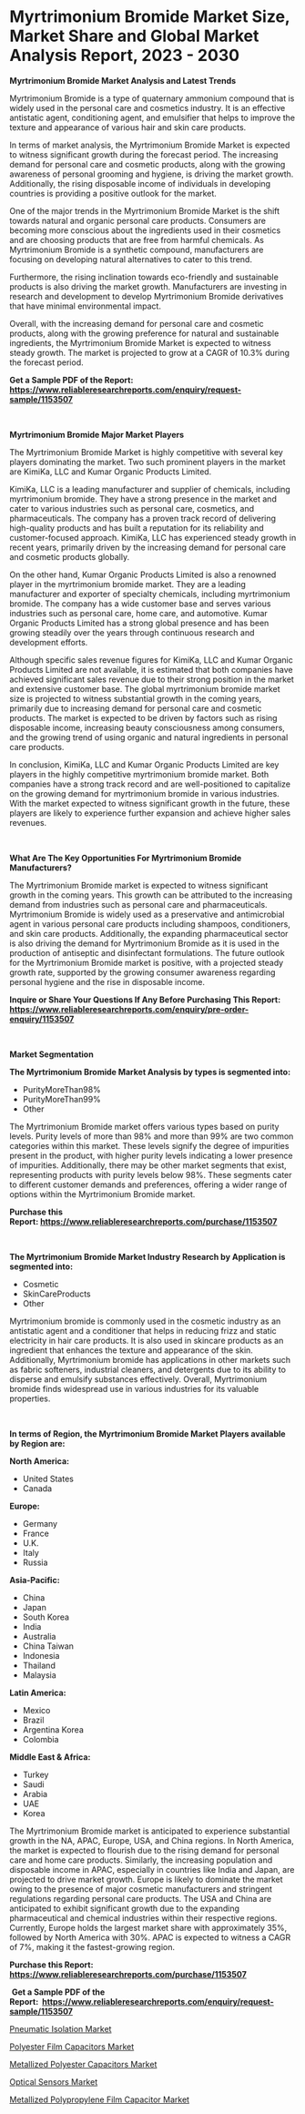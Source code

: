 <p><h1>Myrtrimonium Bromide Market Size, Market Share and Global Market Analysis Report, 2023 - 2030</h1></p><p><strong>Myrtrimonium Bromide Market Analysis and Latest Trends</strong></p>
<p><p>Myrtrimonium Bromide is a type of quaternary ammonium compound that is widely used in the personal care and cosmetics industry. It is an effective antistatic agent, conditioning agent, and emulsifier that helps to improve the texture and appearance of various hair and skin care products.</p><p>In terms of market analysis, the Myrtrimonium Bromide Market is expected to witness significant growth during the forecast period. The increasing demand for personal care and cosmetic products, along with the growing awareness of personal grooming and hygiene, is driving the market growth. Additionally, the rising disposable income of individuals in developing countries is providing a positive outlook for the market.</p><p>One of the major trends in the Myrtrimonium Bromide Market is the shift towards natural and organic personal care products. Consumers are becoming more conscious about the ingredients used in their cosmetics and are choosing products that are free from harmful chemicals. As Myrtrimonium Bromide is a synthetic compound, manufacturers are focusing on developing natural alternatives to cater to this trend.</p><p>Furthermore, the rising inclination towards eco-friendly and sustainable products is also driving the market growth. Manufacturers are investing in research and development to develop Myrtrimonium Bromide derivatives that have minimal environmental impact.</p><p>Overall, with the increasing demand for personal care and cosmetic products, along with the growing preference for natural and sustainable ingredients, the Myrtrimonium Bromide Market is expected to witness steady growth. The market is projected to grow at a CAGR of 10.3% during the forecast period.</p></p>
<p><strong>Get a Sample PDF of the Report:&nbsp; <a href="https://www.reliableresearchreports.com/enquiry/request-sample/1153507">https://www.reliableresearchreports.com/enquiry/request-sample/1153507</a></strong></p>
<p>&nbsp;</p>
<p><strong>Myrtrimonium Bromide Major Market Players</strong></p>
<p><p>The Myrtrimonium Bromide Market is highly competitive with several key players dominating the market. Two such prominent players in the market are KimiKa, LLC and Kumar Organic Products Limited.</p><p>KimiKa, LLC is a leading manufacturer and supplier of chemicals, including myrtrimonium bromide. They have a strong presence in the market and cater to various industries such as personal care, cosmetics, and pharmaceuticals. The company has a proven track record of delivering high-quality products and has built a reputation for its reliability and customer-focused approach. KimiKa, LLC has experienced steady growth in recent years, primarily driven by the increasing demand for personal care and cosmetic products globally.</p><p>On the other hand, Kumar Organic Products Limited is also a renowned player in the myrtrimonium bromide market. They are a leading manufacturer and exporter of specialty chemicals, including myrtrimonium bromide. The company has a wide customer base and serves various industries such as personal care, home care, and automotive. Kumar Organic Products Limited has a strong global presence and has been growing steadily over the years through continuous research and development efforts.</p><p>Although specific sales revenue figures for KimiKa, LLC and Kumar Organic Products Limited are not available, it is estimated that both companies have achieved significant sales revenue due to their strong position in the market and extensive customer base. The global myrtrimonium bromide market size is projected to witness substantial growth in the coming years, primarily due to increasing demand for personal care and cosmetic products. The market is expected to be driven by factors such as rising disposable income, increasing beauty consciousness among consumers, and the growing trend of using organic and natural ingredients in personal care products.</p><p>In conclusion, KimiKa, LLC and Kumar Organic Products Limited are key players in the highly competitive myrtrimonium bromide market. Both companies have a strong track record and are well-positioned to capitalize on the growing demand for myrtrimonium bromide in various industries. With the market expected to witness significant growth in the future, these players are likely to experience further expansion and achieve higher sales revenues.</p></p>
<p>&nbsp;</p>
<p><strong>What Are The Key Opportunities For Myrtrimonium Bromide Manufacturers?</strong></p>
<p><p>The Myrtrimonium Bromide market is expected to witness significant growth in the coming years. This growth can be attributed to the increasing demand from industries such as personal care and pharmaceuticals. Myrtrimonium Bromide is widely used as a preservative and antimicrobial agent in various personal care products including shampoos, conditioners, and skin care products. Additionally, the expanding pharmaceutical sector is also driving the demand for Myrtrimonium Bromide as it is used in the production of antiseptic and disinfectant formulations. The future outlook for the Myrtrimonium Bromide market is positive, with a projected steady growth rate, supported by the growing consumer awareness regarding personal hygiene and the rise in disposable income.</p></p>
<p><strong>Inquire or Share Your Questions If Any Before Purchasing This Report: <a href="https://www.reliableresearchreports.com/enquiry/pre-order-enquiry/1153507">https://www.reliableresearchreports.com/enquiry/pre-order-enquiry/1153507</a></strong></p>
<p>&nbsp;</p>
<p><strong>Market Segmentation</strong></p>
<p><strong>The Myrtrimonium Bromide Market Analysis by types is segmented into:</strong></p>
<p><ul><li>PurityMoreThan98%</li><li>PurityMoreThan99%</li><li>Other</li></ul></p>
<p><p>The Myrtrimonium Bromide market offers various types based on purity levels. Purity levels of more than 98% and more than 99% are two common categories within this market. These levels signify the degree of impurities present in the product, with higher purity levels indicating a lower presence of impurities. Additionally, there may be other market segments that exist, representing products with purity levels below 98%. These segments cater to different customer demands and preferences, offering a wider range of options within the Myrtrimonium Bromide market.</p></p>
<p><strong>Purchase this Report:&nbsp;<a href="https://www.reliableresearchreports.com/purchase/1153507">https://www.reliableresearchreports.com/purchase/1153507</a></strong></p>
<p>&nbsp;</p>
<p><strong>The Myrtrimonium Bromide Market Industry Research by Application is segmented into:</strong></p>
<p><ul><li>Cosmetic</li><li>SkinCareProducts</li><li>Other</li></ul></p>
<p><p>Myrtrimonium bromide is commonly used in the cosmetic industry as an antistatic agent and a conditioner that helps in reducing frizz and static electricity in hair care products. It is also used in skincare products as an ingredient that enhances the texture and appearance of the skin. Additionally, Myrtrimonium bromide has applications in other markets such as fabric softeners, industrial cleaners, and detergents due to its ability to disperse and emulsify substances effectively. Overall, Myrtrimonium bromide finds widespread use in various industries for its valuable properties.</p></p>
<p>&nbsp;</p>
<p><strong>In terms of Region, the Myrtrimonium Bromide Market Players available by Region are:</strong></p>
<p>
    <p> <strong> North America: </strong>
        <ul>
            <li>United States</li>
            <li>Canada</li>
        </ul>
        </p> 
    <p> <strong> Europe: </strong>
        <ul>
            <li>Germany</li>
            <li>France</li>
            <li>U.K.</li>
            <li>Italy</li>
            <li>Russia</li>
        </ul>
        </p> 
    <p> <strong> Asia-Pacific: </strong>
        <ul>
            <li>China</li>
            <li>Japan</li>
            <li>South Korea</li>
            <li>India</li>
            <li>Australia</li>
            <li>China Taiwan</li>
            <li>Indonesia</li>
            <li>Thailand</li>
            <li>Malaysia</li>
        </ul>
        </p> 
    <p> <strong> Latin America: </strong>
        <ul>
            <li>Mexico</li>
            <li>Brazil</li>
            <li>Argentina Korea</li>
            <li>Colombia</li>
        </ul>
        </p> 
    <p> <strong> Middle East & Africa: </strong>
        <ul>
            <li>Turkey</li>
            <li>Saudi</li>
            <li>Arabia</li>
            <li>UAE</li>
            <li>Korea</li>
        </ul>
    </p>
    </p>
<p><p>The Myrtrimonium Bromide market is anticipated to experience substantial growth in the NA, APAC, Europe, USA, and China regions. In North America, the market is expected to flourish due to the rising demand for personal care and home care products. Similarly, the increasing population and disposable income in APAC, especially in countries like India and Japan, are projected to drive market growth. Europe is likely to dominate the market owing to the presence of major cosmetic manufacturers and stringent regulations regarding personal care products. The USA and China are anticipated to exhibit significant growth due to the expanding pharmaceutical and chemical industries within their respective regions. Currently, Europe holds the largest market share with approximately 35%, followed by North America with 30%. APAC is expected to witness a CAGR of 7%, making it the fastest-growing region.</p></p>
<p><strong>Purchase this Report: <a href="https://www.reliableresearchreports.com/purchase/1153507">https://www.reliableresearchreports.com/purchase/1153507</a></strong></p>
<p>&nbsp;<strong>Get a Sample PDF of the Report:&nbsp;&nbsp;<a href="https://www.reliableresearchreports.com/enquiry/request-sample/1153507">https://www.reliableresearchreports.com/enquiry/request-sample/1153507</a></strong></p>
<p><strong></strong></p>
<p><p><a href="https://medium.com/@dylangilbert65/pneumatic-isolation-market-size-cagr-trends-2024-2030-a71e1e97b9d7">Pneumatic Isolation Market</a></p><p><a href="https://medium.com/@henrywheeler53/polyester-film-capacitors-market-insights-into-market-cagr-market-trends-and-growth-strategies-7b2aa9889326">Polyester Film Capacitors Market</a></p><p><a href="https://medium.com/@timothychapman46/metallized-polyester-capacitors-market-competitive-analysis-market-trends-and-forecast-to-2030-1e2fa4c77c3b">Metallized Polyester Capacitors Market</a></p><p><a href="https://medium.com/@nicholasstewart02/optical-sensors-nbsp-market-focuses-on-market-share-size-and-projected-forecast-till-2030-6de5bb046287">Optical Sensors Market</a></p><p><a href="https://medium.com/@royross51/metallized-polypropylene-film-capacitor-market-trends-forecast-and-competitive-analysis-to-2030-45592345b405">Metallized Polypropylene Film Capacitor Market</a></p></p>